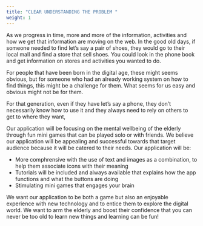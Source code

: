 ```yaml
---
title: "CLEAR UNDERSTANDING THE PROBLEM "
weight: 1
---
```


As we progress in time, more and more of the information, activities and how we get that information are moving on the web. In the good old days, if someone needed to find let’s say a pair of shoes, they would go to their local mall and find a store that sell shoes. You could look in the phone book and get information on stores and activities you wanted to do.

For people that have been born in the digital age, these might seems obvious, but for someone who had an already working system on how to find things, this might be a challenge for them. What seems for us easy and obvious might not be for them.

For that generation, even if they have let’s say a phone, they don’t necessarily know how to use it and they always need to rely on others to get to where they want,

Our application will be focusing on the mental wellbeing of the elderly through fun mini games that can be played solo or with friends. We believe our application will be appealing and successful towards that target audience because it will be catered to their needs.  Our application will be:
-	More comphrensive with the use of text and images as a combination, to help them associate icons with their meaning
-	Tutorials will be included and always available that explains how the app functions and what the buttons are doing
-	Stimulating mini games that engages your brain

We want our application to be both a game but also an enjoyable experience with new technology and to entice them to explore the digital world. We want to arm the elderly and boost their confidence that you can never be too old to learn new things and learning can be fun!

